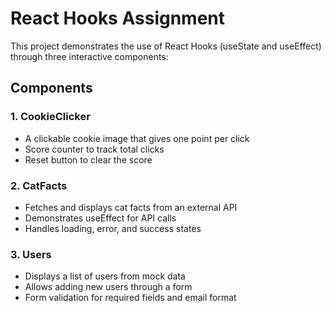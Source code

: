 # React Hooks Assignment

This project demonstrates the use of React Hooks (useState and useEffect) through three interactive components:

## Components

### 1. CookieClicker

- A clickable cookie image that gives one point per click
- Score counter to track total clicks
- Reset button to clear the score

### 2. CatFacts

- Fetches and displays cat facts from an external API
- Demonstrates useEffect for API calls
- Handles loading, error, and success states

### 3. Users

- Displays a list of users from mock data
- Allows adding new users through a form
- Form validation for required fields and email format

